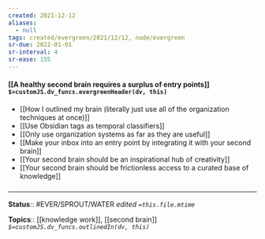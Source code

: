 ```yaml
---
created: 2021-12-12 
aliases:
  - null
tags: created/evergreen/2021/12/12, node/evergreen
sr-due: 2022-01-01
sr-interval: 4
sr-ease: 155
---
```


#### [[A healthy second brain requires a surplus of entry points]] `$=customJS.dv_funcs.evergreenHeader(dv, this)`

- [[How I outlined my brain (literally just use all of the organization techniques at once)]]
- [[Use Obsidian tags as temporal classifiers]]
- [[Only use organization systems as far as they are useful]]
- [[Make your inbox into an entry point by integrating it with your second brain]]
- [[Your second brain should be an inspirational hub of creativity]]
- [[Your second brain should be frictionless access to a curated base of knowledge]]
 

### <hr class="footnote"/>

**Status**:: #EVER/SPROUT/WATER 
*edited `=this.file.mtime`*

**Topics**::  [[knowledge work]], [[second brain]]
*`$=customJS.dv_funcs.outlinedIn(dv, this)`*

